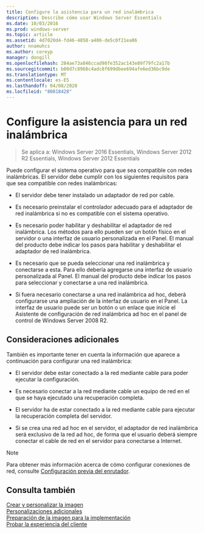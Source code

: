 ```yaml
---
title: Configure la asistencia para un red inalámbrica
description: Describe cómo usar Windows Server Essentials
ms.date: 10/03/2016
ms.prod: windows-server
ms.topic: article
ms.assetid: 4d7020d4-fd46-4858-a406-de5c0f21ea06
author: nnamuhcs
ms.author: coreyp
manager: dongill
ms.openlocfilehash: 284ae73a846ccad98fe352ac143e89f79fc2a17b
ms.sourcegitcommit: b00d7c8968c4adc8f699dbee694afe6ed36bc9de
ms.translationtype: MT
ms.contentlocale: es-ES
ms.lasthandoff: 04/08/2020
ms.locfileid: "80818428"
---
```

# <a name="configure-support-for-a-wireless-network"></a>Configure la asistencia para un red inalámbrica

>Se aplica a: Windows Server 2016 Essentials, Windows Server 2012 R2 Essentials, Windows Server 2012 Essentials

Puede configurar el sistema operativo para que sea compatible con redes inalámbricas. El servidor debe cumplir con los siguientes requisitos para que sea compatible con redes inalámbricas:  
  
-   El servidor debe tener instalado un adaptador de red por cable.  
  
-   Es necesario preinstalar el controlador adecuado para el adaptador de red inalámbrica si no es compatible con el sistema operativo.  
  
-   Es necesario poder habilitar y deshabilitar el adaptador de red inalámbrica. Los métodos para ello pueden ser un botón físico en el servidor o una interfaz de usuario personalizada en el Panel. El manual del producto debe indicar los pasos para habilitar y deshabilitar el adaptador de red inalámbrica.  
  
-   Es necesario que se pueda seleccionar una red inalámbrica y conectarse a esta. Para ello debería agregarse una interfaz de usuario personalizada al Panel. El manual del producto debe indicar los pasos para seleccionar y conectarse a una red inalámbrica.  
  
-   Si fuera necesario conectarse a una red inalámbrica ad hoc, deberá configurarse una ampliación de la interfaz de usuario en el Panel. La interfaz de usuario puede ser un botón o un enlace que inicie el Asistente de configuración de red inalámbrica ad hoc en el panel de control de Windows Server 2008 R2.  
  
## <a name="additional-considerations"></a>Consideraciones adicionales  
 También es importante tener en cuenta la información que aparece a continuación para configurar una red inalámbrica:  
  
-   El servidor debe estar conectado a la red mediante cable para poder ejecutar la configuración.  
  
-   Es necesario conectar a la red mediante cable un equipo de red en el que se haya ejecutado una recuperación completa.  
  
-   El servidor ha de estar conectado a la red mediante cable para ejecutar la recuperación completa del servidor.  
  
-   Si se crea una red ad hoc en el servidor, el adaptador de red inalámbrica será exclusivo de la red ad hoc, de forma que el usuario deberá siempre conectar el cable de red en el servidor para conectarse a Internet.  
  
> [!NOTE]
>  Para obtener más información acerca de cómo configurar conexiones de red, consulte [Configuración previa del enrutador](Preconfiguring-a-Router.md).  
  
## <a name="see-also"></a>Consulta también  
 [Crear y personalizar la imagen](Creating-and-Customizing-the-Image.md)   
 [Personalizaciones adicionales](Additional-Customizations.md)   
 [Preparación de la imagen para la implementación](Preparing-the-Image-for-Deployment.md)   
 [Probar la experiencia del cliente](Testing-the-Customer-Experience.md)